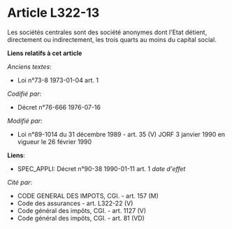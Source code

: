 # Article L322-13

Les sociétés centrales sont des société anonymes dont l'Etat détient, directement ou indirectement, les trois quarts au moins
du capital social.

**Liens relatifs à cet article**

_Anciens textes_:

  - Loi n°73-8 1973-01-04 art. 1

_Codifié par_:

  - Décret n°76-666 1976-07-16

_Modifié par_:

  - Loi n°89-1014 du 31 décembre 1989 - art. 35 (V) JORF 3 janvier 1990 en vigueur le 26 février 1990

**Liens**:

  - SPEC_APPLI: Décret n°90-38 1990-01-11 art. 1 *date d'effet*

_Cité par_:

  - CODE GENERAL DES IMPOTS, CGI. - art. 157 (M)
  - Code des assurances - art. L322-22 (V)
  - Code général des impôts, CGI. - art. 1127 (V)
  - Code général des impôts, CGI. - art. 81 (VD)
